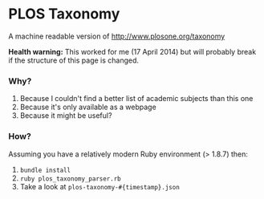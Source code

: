 # PLOS Taxonomy

A machine readable version of http://www.plosone.org/taxonomy

**Health warning:** This worked for me (17 April 2014) but will probably break if the structure of this page is changed.

### Why?

1. Because I couldn't find a better list of academic subjects than this one
2. Because it's only available as a webpage
3. Because it might be useful?

### How?

Assuming you have a relatively modern Ruby environment (> 1.8.7) then:

1. `bundle install`
2. `ruby plos_taxonomy_parser.rb`
3. Take a look at `plos-taxonomy-#{timestamp}.json`
